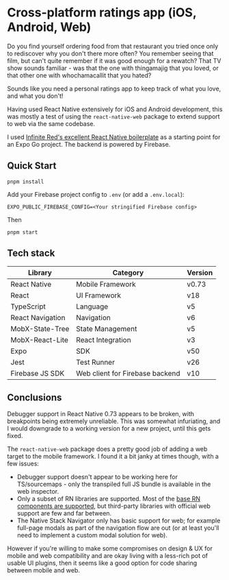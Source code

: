 # Cross-platform ratings app (iOS, Android, Web)

Do you find yourself ordering food from that restaurant you tried once only to rediscover why you don't there more often? You remember seeing that film, but can't quite remember if it was good enough for a rewatch? That TV show sounds familiar - was that the one with thingamajig that you loved, or that other one with whochamacallit that you hated?

Sounds like you need a personal ratings app to keep track of what you love, and what you don't!

Having used React Native extensively for iOS and Android development, this was mostly a test of using the `react-native-web` package to extend support to web via the same codebase.

I used [Infinite Red's excellent React Native boilerplate](https://github.com/infinitered/ignite) as a starting point for an Expo Go project. The backend is powered by Firebase.


## Quick Start

```
pnpm install
```

Add your Firebase project config to `.env` (or add a `.env.local`):

```
EXPO_PUBLIC_FIREBASE_CONFIG=<Your stringified Firebase config>
```
Then
```
pnpm start
```

## Tech stack

| Library           | Category                            | Version |
| ----------------- | ----------------------------------- | ------- |
| React Native      | Mobile Framework                    | v0.73   |
| React             | UI Framework                        | v18     |
| TypeScript        | Language                            | v5      |
| React Navigation  | Navigation                          | v6      |
| MobX-State-Tree   | State Management                    | v5      |
| MobX-React-Lite   | React Integration                   | v3      |
| Expo              | SDK                                 | v50     |
| Jest              | Test Runner                         | v26     |
| Firebase JS SDK   | Web client for Firebase backend     | v10     |

## Conclusions

Debugger support in React Native 0.73 appears to be broken, with breakpoints being extremely unreliable. This was somewhat infuriating, and I would downgrade to a working version for a new project, until this gets fixed.

The `react-native-web` package does a pretty good job of adding a web target to the mobile framework. I found it a bit janky at times though, with a few issues:

 - Debugger support doesn't appear to be working here for TS/sourcemaps - only the transpiled full JS bundle is available in the web inspector.
 - Only a subset of RN libraries are supported. Most of the [base RN components are supported](https://necolas.github.io/react-native-web/docs/react-native-compatibility/#components), but third-party libraries with official web support are few and far between.
 - The Native Stack Navigator only has basic support for web; for example full-page modals as part of the navigation flow are out (or at least you'll need to implement a custom modal solution for web).

However if you're willing to make some compromises on design & UX for mobile and web compatibility and are okay living with a less-rich pot of usable UI plugins, then it seems like a good option for code sharing between mobile and web.